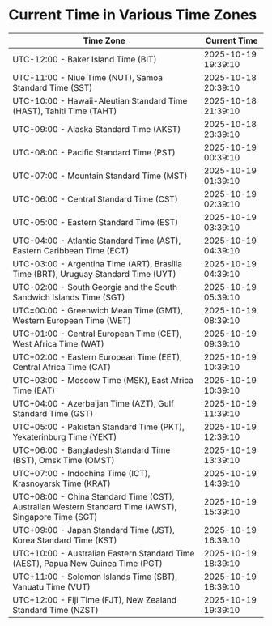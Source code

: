 # Current Time in Various Time Zones

| Time Zone | Current Time |
|-----------|--------------|
| UTC-12:00 - Baker Island Time (BIT) | 2025-10-19 19:39:10 |
| UTC-11:00 - Niue Time (NUT), Samoa Standard Time (SST) | 2025-10-18 20:39:10 |
| UTC-10:00 - Hawaii-Aleutian Standard Time (HAST), Tahiti Time (TAHT) | 2025-10-18 21:39:10 |
| UTC-09:00 - Alaska Standard Time (AKST) | 2025-10-18 23:39:10 |
| UTC-08:00 - Pacific Standard Time (PST) | 2025-10-19 00:39:10 |
| UTC-07:00 - Mountain Standard Time (MST) | 2025-10-19 01:39:10 |
| UTC-06:00 - Central Standard Time (CST) | 2025-10-19 02:39:10 |
| UTC-05:00 - Eastern Standard Time (EST) | 2025-10-19 03:39:10 |
| UTC-04:00 - Atlantic Standard Time (AST), Eastern Caribbean Time (ECT) | 2025-10-19 04:39:10 |
| UTC-03:00 - Argentina Time (ART), Brasília Time (BRT), Uruguay Standard Time (UYT) | 2025-10-19 04:39:10 |
| UTC-02:00 - South Georgia and the South Sandwich Islands Time (SGT) | 2025-10-19 05:39:10 |
| UTC±00:00 - Greenwich Mean Time (GMT), Western European Time (WET) | 2025-10-19 08:39:10 |
| UTC+01:00 - Central European Time (CET), West Africa Time (WAT) | 2025-10-19 09:39:10 |
| UTC+02:00 - Eastern European Time (EET), Central Africa Time (CAT) | 2025-10-19 10:39:10 |
| UTC+03:00 - Moscow Time (MSK), East Africa Time (EAT) | 2025-10-19 10:39:10 |
| UTC+04:00 - Azerbaijan Time (AZT), Gulf Standard Time (GST) | 2025-10-19 11:39:10 |
| UTC+05:00 - Pakistan Standard Time (PKT), Yekaterinburg Time (YEKT) | 2025-10-19 12:39:10 |
| UTC+06:00 - Bangladesh Standard Time (BST), Omsk Time (OMST) | 2025-10-19 13:39:10 |
| UTC+07:00 - Indochina Time (ICT), Krasnoyarsk Time (KRAT) | 2025-10-19 14:39:10 |
| UTC+08:00 - China Standard Time (CST), Australian Western Standard Time (AWST), Singapore Time (SGT) | 2025-10-19 15:39:10 |
| UTC+09:00 - Japan Standard Time (JST), Korea Standard Time (KST) | 2025-10-19 16:39:10 |
| UTC+10:00 - Australian Eastern Standard Time (AEST), Papua New Guinea Time (PGT) | 2025-10-19 18:39:10 |
| UTC+11:00 - Solomon Islands Time (SBT), Vanuatu Time (VUT) | 2025-10-19 18:39:10 |
| UTC+12:00 - Fiji Time (FJT), New Zealand Standard Time (NZST) | 2025-10-19 19:39:10 |

